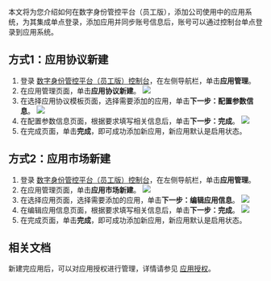 本文将为您介绍如何在数字身份管控平台（员工版），添加公司使用中的应用系统，为其集成单点登录，添加应用并同步账号信息后，账号可以通过控制台单点登录到应用系统。

## 方式1：应用协议新建
1. 登录 [数字身份管控平台（员工版）控制台](https://console.cloud.tencent.com/eiam)，在左侧导航栏，单击**应用管理**。
2. 在应用管理页面，单击**应用协议新建**。
![](https://qcloudimg.tencent-cloud.cn/raw/fb7526ae19de7f743353869854bfe179.png)
3. 在选择应用协议模板页面，选择需要添加的应用，单击**下一步：配置参数信息**。
![](https://qcloudimg.tencent-cloud.cn/raw/ef0bf100ca023a410bc46ec99616cb4f.png)
4. 在配置参数信息页面，根据要求填写相关信息后，单击**下一步：完成**。
![](https://qcloudimg.tencent-cloud.cn/raw/81adc5c26d0f73f83f5b531c81b52095.png)
5. 在完成页面，单击**完成**，即可成功添加新应用，新应用默认是启用状态。


## 方式2：应用市场新建
1. 登录 [数字身份管控平台（员工版）控制台](https://console.cloud.tencent.com/eiam)，在左侧导航栏，单击**应用管理**。
2. 在应用管理页面，单击**应用市场新建**。
![](https://qcloudimg.tencent-cloud.cn/raw/8688c2f6998508bbca2b76beeeb4d593.png)
3. 在选择应用页面，选择需要添加的应用，单击**下一步：编辑应用信息**。
![](https://qcloudimg.tencent-cloud.cn/raw/4906e436b1cfdd16e07a1edecfeaf2dd.png)
4. 在编辑应用信息页面，根据要求填写相关信息后，单击**下一步：完成**。
![](https://qcloudimg.tencent-cloud.cn/raw/08b26569c58ac8165b00950c3ee95c3e.png)
5. 在完成页面，单击**完成**，即可成功添加新应用，新应用默认是启用状态。


## 相关文档
新建完应用后，可以对应用授权进行管理，详情请参见 [应用授权](https://cloud.tencent.com/document/product/1442/55069)。
